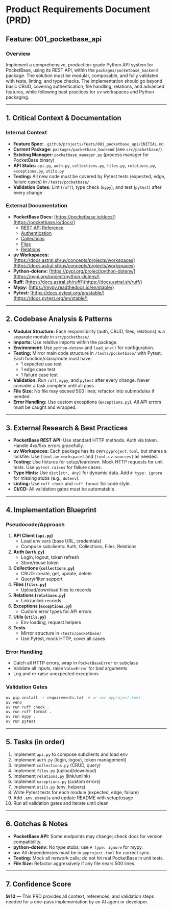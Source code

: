 # Product Requirements Document (PRD)

## Feature: 001_pocketbase_api

### Overview
Implement a comprehensive, production-grade Python API system for PocketBase, using its REST API, within the `packages/pocketbase_backend` package. The solution must be modular, composable, and fully validated with tests, linting, and type checks. The implementation should go beyond basic CRUD, covering authentication, file handling, relations, and advanced features, while following best practices for uv workspaces and Python packaging.

---

## 1. Critical Context & Documentation

### Internal Context
- **Feature Spec:** `.github/projects/feats/001_pocketbase_api/INITIAL.md`
- **Current Package:** `packages/pocketbase_backend` (see `src/pocketbase/`)
- **Existing Manager:** `pocketbase_manager.py` (process manager for PocketBase binary)
- **API Stubs:** `api.py`, `auth.py`, `collections.py`, `files.py`, `relations.py`, `exceptions.py`, `utils.py`
- **Testing:** All new code must be covered by Pytest tests (expected, edge, failure cases) in `/tests/pocketbase/`
- **Validation Gates:** Lint (`ruff`), type check (`mypy`), and test (`pytest`) after every change

### External Documentation
- **PocketBase Docs:** [https://pocketbase.io/docs/](https://pocketbase.io/docs/)
  - [REST API Reference](https://pocketbase.io/docs/api-records)
  - [Authentication](https://pocketbase.io/docs/authentication)
  - [Collections](https://pocketbase.io/docs/collections)
  - [Files](https://pocketbase.io/docs/files-handling)
  - [Relations](https://pocketbase.io/docs/working-with-relations)
- **uv Workspaces:** [https://docs.astral.sh/uv/concepts/projects/workspaces](https://docs.astral.sh/uv/concepts/projects/workspaces)
- **Python-dotenv:** [https://pypi.org/project/python-dotenv/](https://pypi.org/project/python-dotenv/)
- **Ruff:** [https://docs.astral.sh/ruff/](https://docs.astral.sh/ruff/)
- **Mypy:** [https://mypy.readthedocs.io/en/stable/)
- **Pytest:** [https://docs.pytest.org/en/stable/](https://docs.pytest.org/en/stable/)

---

## 2. Codebase Analysis & Patterns

- **Modular Structure:** Each responsibility (auth, CRUD, files, relations) is a separate module in `src/pocketbase/`.
- **Imports:** Use relative imports within the package.
- **Environment:** Use `python-dotenv` and `load_env()` for configuration.
- **Testing:** Mirror main code structure in `/tests/pocketbase/` with Pytest. Each function/class/route must have:
  - 1 expected use test
  - 1 edge case test
  - 1 failure case test
- **Validation:** Run `ruff`, `mypy`, and `pytest` after every change. Never consider a task complete until all pass.
- **File Size:** No file may exceed 500 lines; refactor into submodules if needed.
- **Error Handling:** Use custom exceptions (`exceptions.py`). All API errors must be caught and wrapped.

---

## 3. External Research & Best Practices

- **PocketBase REST API:** Use standard HTTP methods. Auth via token. Handle 4xx/5xx errors gracefully.
- **uv Workspaces:** Each package has its own `pyproject.toml`, but shares a lockfile. Use `[tool.uv.workspace]` and `[tool.uv.sources]` as needed.
- **Testing:** Use fixtures for setup/teardown. Mock HTTP requests for unit tests. Use `pytest.raises` for failure cases.
- **Type Hints:** Use `dict[str, Any]` for dynamic data. Add `# type: ignore` for missing stubs (e.g., `dotenv`).
- **Linting:** Use `ruff check` and `ruff format` for code style.
- **CI/CD:** All validation gates must be automatable.

---

## 4. Implementation Blueprint

### Pseudocode/Approach

1. **API Client (`api.py`)**
   - Load env vars (base URL, credentials)
   - Compose subclients: Auth, Collections, Files, Relations
2. **Auth (`auth.py`)**
   - Login, logout, token refresh
   - Store/reuse token
3. **Collections (`collections.py`)**
   - CRUD: create, get, update, delete
   - Query/filter support
4. **Files (`files.py`)**
   - Upload/download files to records
5. **Relations (`relations.py`)**
   - Link/unlink records
6. **Exceptions (`exceptions.py`)**
   - Custom error types for API errors
7. **Utils (`utils.py`)**
   - Env loading, request helpers
8. **Tests**
   - Mirror structure in `/tests/pocketbase/`
   - Use Pytest, mock HTTP, cover all cases

### Error Handling
- Catch all HTTP errors, wrap in `PocketBaseError` or subclass
- Validate all inputs, raise `ValueError` for bad arguments
- Log and re-raise unexpected exceptions

### Validation Gates
```bash
uv pip install -r requirements.txt  # or use pyproject.toml
uv venv
uv run ruff check .
uv run ruff format .
uv run mypy .
uv run pytest
```

---

## 5. Tasks (in order)

1. Implement `api.py` to compose subclients and load env
2. Implement `auth.py` (login, logout, token management)
3. Implement `collections.py` (CRUD, query)
4. Implement `files.py` (upload/download)
5. Implement `relations.py` (link/unlink)
6. Implement `exceptions.py` (custom errors)
7. Implement `utils.py` (env, helpers)
8. Write Pytest tests for each module (expected, edge, failure)
9. Add `.env.example` and update README with setup/usage
10. Run all validation gates and iterate until clean

---

## 6. Gotchas & Notes
- **PocketBase API:** Some endpoints may change; check docs for version compatibility.
- **python-dotenv:** No type stubs; use `# type: ignore` for mypy.
- **uv:** All dependencies must be in `pyproject.toml` for correct sync.
- **Testing:** Mock all network calls; do not hit real PocketBase in unit tests.
- **File Size:** Refactor aggressively if any file nears 500 lines.

---

## 7. Confidence Score
**9/10** — This PRD provides all context, references, and validation steps needed for a one-pass implementation by an AI agent or developer.
